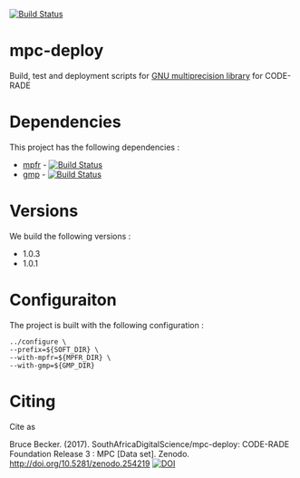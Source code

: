 [![Build Status](https://ci.sagrid.ac.za/buildStatus/icon?job=mpc-deploy)](https://ci.sagrid.ac.za/job/mpc-deploy)

# mpc-deploy

Build, test and deployment scripts for [GNU multiprecision library](http://www.multiprecision.org/index.php?prog=mpc) for CODE-RADE

# Dependencies

This project has the following dependencies :

  * [mpfr](http://www.mpfr.org/) - [![Build Status](https://ci.sagrid.ac.za/buildStatus/icon?job=mpfr-deploy)](https://ci.sagrid.ac.za/job/mpfr-deploy)
  * [gmp](https://gmplib.org/) - [![Build Status](https://ci.sagrid.ac.za/buildStatus/icon?job=gmp-deploy)](https://ci.sagrid.ac.za/job/gmp-deploy)

# Versions

We build the following versions :

  * 1.0.3
  * 1.0.1

# Configuraiton

The project is built with the following configuration :

```
../configure \
--prefix=${SOFT_DIR} \
--with-mpfr=${MPFR_DIR} \
--with-gmp=${GMP_DIR}

```

# Citing

Cite as

Bruce Becker. (2017). SouthAfricaDigitalScience/mpc-deploy: CODE-RADE Foundation Release 3 : MPC [Data set]. Zenodo. http://doi.org/10.5281/zenodo.254219 [![DOI](https://zenodo.org/badge/DOI/10.5281/zenodo.254219.svg)](https://doi.org/10.5281/zenodo.254219)
